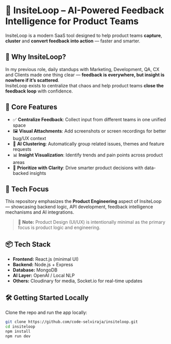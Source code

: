 # 🚀 InsiteLoop – AI-Powered Feedback Intelligence for Product Teams

InsiteLoop is a modern SaaS tool designed to help product teams **capture**, **cluster** and **convert feedback into action** — faster and smarter.

## 🎯 Why InsiteLoop?

In my previous role, daily standups with Marketing, Development, QA, CX and Clients made one thing clear — **feedback is everywhere, but insight is nowhere if it’s scattered**.  
InsiteLoop exists to centralize that chaos and help product teams **close the feedback loop** with confidence.

## 🧠 Core Features

- ✅ **Centralize Feedback**: Collect input from different teams in one unified space  
- 🖼️ **Visual Attachments**: Add screenshots or screen recordings for better bug/UX context  
- 🤖 **AI Clustering**: Automatically group related issues, themes and feature requests  
- 📊 **Insight Visualization**: Identify trends and pain points across product areas  
- 🔄 **Prioritize with Clarity**: Drive smarter product decisions with data-backed insights  

## 🔧 Tech Focus

This repository emphasizes the **Product Engineering** aspect of InsiteLoop — showcasing backend logic, API development, feedback intelligence mechanisms and AI integrations.  

> 🛑 **Note:** Product Design (UI/UX) is intentionally minimal as the primary focus is product logic and engineering.

## 📦 Tech Stack

- **Frontend:** React.js (minimal UI)
- **Backend:** Node.js + Express
- **Database:** MongoDB
- **AI Layer:** OpenAI / Local NLP
- **Others:** Cloudinary for media, Socket.io for real-time updates

## 🛠️ Getting Started Locally

Clone the repo and run the app locally:

```bash
git clone https://github.com/code-selviraja/insiteloop.git
cd insiteloop
npm install
npm run dev
